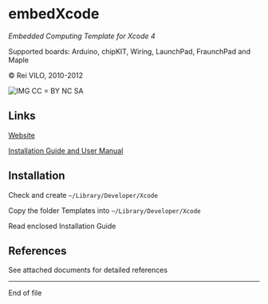 # embedXcode
*Embedded Computing Template for Xcode 4*



Supported boards: Arduino, chipKIT, Wiring, LaunchPad, FraunchPad and Maple


© Rei VILO, 2010-2012

![IMG](http://i.creativecommons.org/l/by-nc-sa/3.0/nl/88x31.png) CC = BY NC SA 


## Links

[Website](http://embedXcode.weebly.com/)

[Installation Guide and User Manual](http://embedXcode.weebly.com/tutorial.html)
    

## Installation

Check and create `~/Library/Developer/Xcode`

Copy the folder Templates into `~/Library/Developer/Xcode`

Read enclosed Installation Guide


## References

See attached documents for detailed references


----------------------------------
End of file

